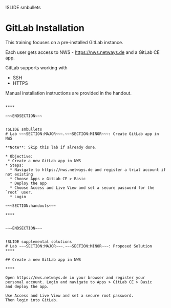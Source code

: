 !SLIDE smbullets
# GitLab Installation

This training focuses on a pre-installed GitLab instance.

Each user gets access to NWS - https://nws.netways.de
and a GitLab CE app.

GitLab supports working with

* SSH
* HTTPS

Manual installation instructions are provided in the
handout.

~~~SECTION:handouts~~~

****

~~~ENDSECTION~~~


!SLIDE smbullets
# Lab ~~~SECTION:MAJOR~~~.~~~SECTION:MINOR~~~: Create GitLab app in NWS

**Note**: Skip this lab if already done.

* Objective:
 * Create a new GitLab app in NWS
* Steps:
  * Navigate to https://nws.netways.de and register a trial account if not existing
  * Choose Apps > GitLab CE > Basic
  * Deploy the app
  * Choose Access and Live View and set a secure password for the `root` user.
  * Login

~~~SECTION:handouts~~~

****


~~~ENDSECTION~~~


!SLIDE supplemental solutions
# Lab ~~~SECTION:MAJOR~~~.~~~SECTION:MINOR~~~: Proposed Solution
****

## Create a new GitLab app in NWS

****

Open https://nws.netways.de in your browser and register your
personal account. Login and navigate to Apps > GitLab CE > Basic
and deploy the app.

Use Access and Live View and set a secure root password.
Then login into GitLab.
